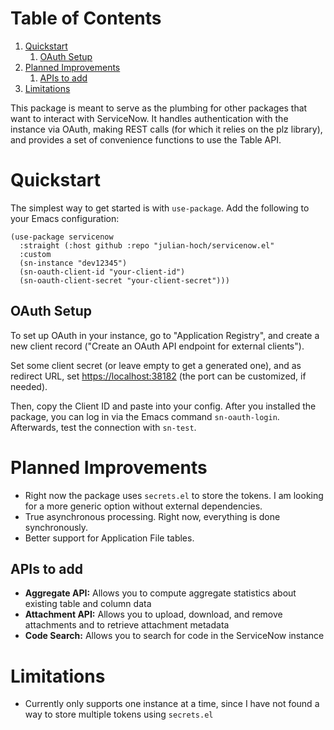 
# Table of Contents

1.  [Quickstart](#orgde69e2e)
    1.  [OAuth Setup](#orgbd42bd4)
2.  [Planned Improvements](#orgeb655e6)
    1.  [APIs to add](#org0f2ab59)
3.  [Limitations](#org2c583f4)

This package is meant to serve as the plumbing for other packages that want to interact with ServiceNow.  It handles authentication with the instance via OAuth, making REST calls (for which it relies on the plz library), and provides a set of convenience functions to use the Table API.


<a id="orgde69e2e"></a>

# Quickstart

The simplest way to get started is with `use-package`.  Add the following to your Emacs configuration:

    (use-package servicenow
      :straight (:host github :repo "julian-hoch/servicenow.el"
      :custom
      (sn-instance "dev12345")
      (sn-oauth-client-id "your-client-id")
      (sn-oauth-client-secret "your-client-secret")))


<a id="orgbd42bd4"></a>

## OAuth Setup

To set up OAuth in your instance, go to "Application Registry", and create a new client record ("Create an OAuth API endpoint for external clients").

Set some client secret (or leave empty to get a generated one), and as redirect URL, set <https://localhost:38182> (the port can be customized, if needed).

Then, copy the Client ID and paste into your config.  After you installed the package, you can log in via the Emacs command `sn-oauth-login`.  Afterwards, test the connection with `sn-test`.


<a id="orgeb655e6"></a>

# Planned Improvements

-   Right now the package uses `secrets.el` to store the tokens.  I am looking for a more generic option without external dependencies.
-   True asynchronous processing.  Right now, everything is done synchronously.
-   Better support for Application File tables.


<a id="org0f2ab59"></a>

## APIs to add

-   **Aggregate API:** Allows you to compute aggregate statistics about existing table and column data
-   **Attachment API:** Allows you to upload, download, and remove attachments and to retrieve attachment metadata
-   **Code Search:** Allows you to search for code in the ServiceNow instance


<a id="org2c583f4"></a>

# Limitations

-   Currently only supports one instance at a time, since I have not found a way to store multiple tokens using `secrets.el`


